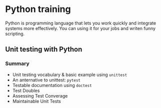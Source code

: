 # Python training

Python is programming language that lets you work quickly and integrate systems more effectively. You can using it for your jobs and writen funny scripting.

## Unit testing with Python

### Summary

+ Unit testing vocabulary & basic example using `unittest`
+ An anternative to unittest: `pytest`
+ Testable documentation using `doctest`
+ Test Doubles
+ Assessing Test Converage
+ Maintainable Unit Tests

